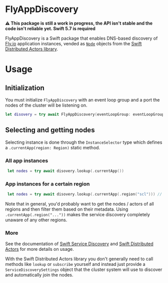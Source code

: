 # FlyAppDiscovery

**⚠️ This package is still a work in progress, the API isn't stable and the code isn't reliable yet. Swift 5.7 is required**

FlyAppDiscovery is a Swift package that enables DNS-based discovery of [Fly.io](fly.io) application instances, vended as [`Node`](https://apple.github.io/swift-distributed-actors/1.0.0-beta.1.1/documentation/distributedactors/node) objects from the [Swift Distributed Actors library](https://github.com/apple/swift-distributed-actors/).

# Usage

## Initialization

You must initialize `FlyAppDiscovery` with an event loop group and a port the nodes of the cluster will be listening on.

```swift
let disovery = try await FlyAppDiscovery(eventLoopGroup: eventLoopGroup, port: 8080)
```

## Selecting and getting nodes

Selecting instance is done through the `InstanceSelector` type which defines a `.currentApp(region: Region)` static method.

### All app instances

```swift
 let nodes = try await disovery.lookup(.currentApp())
```

### App instances for a certain region

```swift
 let nodes = try await disovery.lookup(.currentApp(.region("scl"))) // Nodes in Santiago de Chile
```

Note that in general, you'd probably want to get the nodes / actors of all regions and then filter them based on their metadata. Using `.currentApp(.region("..."))` makes the service discovery completely unaware of any other regions.

### More

See the documentation of [Swift Service Discovery](https://github.com/apple/swift-service-discovery) and [Swift Distributed Actors](https://github.com/apple/swift-distributed-actors/) for more details on usage.

With the Swift Distributed Actors library you don't generally need to call methods like `lookup` or `subscribe` yourself and instead just provide a `ServiceDiscoverySettings` object that the cluster system will use to discover and automatically join the nodes.
